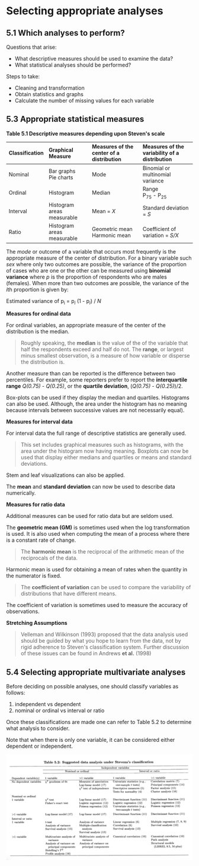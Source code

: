# Selecting appropriate analyses

## 5.1 Which analyses to perform?

Questions that arise:

- What descriptive measures should be used to examine the data?
- What statistical analyses should be performed?

Steps to take:

- Cleaning and transformation
- Obtain statistics and graphs
- Calculate the number of missing values for each variable

## 5.3 Appropriate statistical measures

**Table 5.1 Descriptive measures depending upon Steven's scale**

|Classification|Graphical Measure|Measures of the center of a distribution|Measures of the variability of a distribution|
|:----|:----|:----|:----|
|Nominal|Bar graphs<br>Pie charts<br>|Mode|Binomial or multinomial variance|
|Ordinal|Histogram|Median|Range<br>P<sub>75</sub> - P<sub>25</sub>|
|Interval|Histogram areas measurable|Mean = *X*|Standard deviation = *S*|
Ratio|Histogram areas measurable|Geometric mean<br>Harmonic mean|Coefficient of variation = *S/X*

The *mode* or outcome of a variable that occurs most frequently is the appropriate measure of the center of distribution. For a binary variable such *sex* where only two outcomes are possible, the variance of the proportion of cases who are one or the other can be measured using **binomial variance** where *p* is the proportion of respondents who are males (females). When more than two outcomes are possible, the variance of the *i*th proportion is given by:

Estimated variance of p<sub>i</sub> = p<sub>*i*</sub> (1 - p<sub>*i*</sub>) / *N*

**Measures for ordinal data**

For ordinal variables, an appropriate measure of the center of the distribution is the median.

> Roughly speaking, the **median** is the value of the of the variable that half the respondents exceed and half do not. The **range**, or largest minus smallest observation, is a measure of how variable or disperse the distribution is.

Another measure than can be reported is the difference between two percentiles. For example, some reporters prefer to report the **interquartile range** *Q(0.75)* - *Q(0.25)*, or the **quartile deviation**, (*Q(0.75)* - *Q(0.25)*)/2.

Box-plots can be used if they display the median and quartiles. Histograms can also be used. Although, the area under the histogram has no meaning because intervals between successive values are not necessarily equal).

**Measures for interval data**

For interval data the full range of descriptive statistics are generally used.

> This set includes graphical measures such as histograms, with the area under the histogram now having meaning. Boxplots can now be used that display either medians and quartiles or means and standard deviations.

Stem and leaf visualizations can also be applied.

The **mean** and **standard deviation** can now be used to describe data numerically.

**Measures for ratio data**

Additional measures can be used for ratio data but are seldom used.

The **geometric mean (GM)** is sometimes used when the log transformation is used. It is also used when computing the mean of a process where there is a constant rate of change.

> The **harmonic mean** is the reciprocal of the arithmetic mean of the reciprocals of the data.

Harmonic mean is used for obtaining a mean of rates when the quantity in the numerator is fixed.

> The **coefficient of variation** can be used to compare the variability of distributions that have different means.

The coefficient of variation is sometimes used to measure the accuracy of observations.

**Stretching Assumptions**

> Velleman and Wilkinson (1993) proposed that the data analysis used should be guided by what you hope to learn from the data, not by rigid adherence to Steven's classification system. Further discussion of these issues can be found in Andrews **et al.** (1998)

## 5.4 Selecting appropriate multivariate analyses

Before deciding on possible analyses, one should classify variables as follows:

1. independent vs dependent
1. nominal or ordinal vs interval or ratio

Once these classifications are made one can refer to Table 5.2 to determine what analysis to consider.

Note that when there is only one variable, it can be considered either dependent or independent.

![workflow](img/stevens_classification.png "Steven's Classifications")
